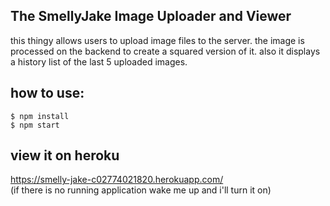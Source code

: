 ## The SmellyJake Image Uploader and Viewer
this thingy allows users to upload image files to the server. the image is processed on the backend to create a squared version of it. also it displays a history list of the last 5 uploaded images.

## how to use:
`$ npm install`  
`$ npm start`  

## view it on heroku
https://smelly-jake-c02774021820.herokuapp.com/  
(if there is no running application wake me up and i'll turn it on)